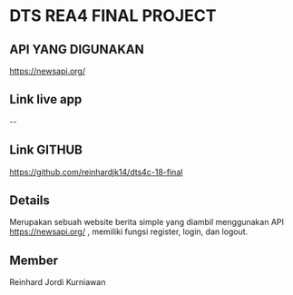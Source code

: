 <!-- # DTS REA4 Final Project

Ketentuan lengkap bisa dilihat di [Final Project Guidelines](https://docs.google.com/document/d/122KyWNQ4xxU4aFwWbM4vIfH7LM4AH2CZEZa3YsEHjCk).

## Daftar pair

Tugas dikerjakan secara berpasangan, untuk daftar kelompok bisa dilihat pada masing-masing Classroom atau Discord Class.

## Fork and Clone

Mohon perwakilan dari pair bisa melakukan fork repo ini dan clone, untuk repositori yang di fork menggunakan penamaan:

`dts4[a/b/c]-[nomor pair]-final`

Contoh: `dts4a-01-final`

## Branching, commit

Branch dapat sesuai dengan kebutuhan dan kesepakatan bersama dalam pair, namun hasil akhirnya harus di merge ke branch `main` dan di push ke Github. Pastikan hasil akhir kode sudah ter-push!

 -->

# DTS REA4 FINAL PROJECT

## API YANG DIGUNAKAN

https://newsapi.org/

## Link live app

--

## Link GITHUB

https://github.com/reinhardjk14/dts4c-18-final

## Details

Merupakan sebuah website berita simple yang diambil menggunakan API https://newsapi.org/ , memiliki fungsi register, login, dan logout.

## Member

Reinhard Jordi Kurniawan

